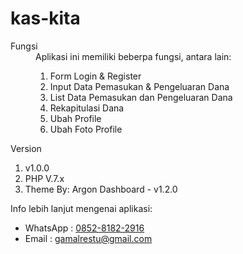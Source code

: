 # kas-kita

<dl>
    <dt>Fungsi</dt>
    <dd>
        Aplikasi ini memiliki beberpa fungsi, antara lain:
        <ol>
            <li>Form Login & Register</li>
            <li>Input Data Pemasukan & Pengeluaran Dana</li>
            <li>List Data Pemasukan dan Pengeluaran Dana</li>
            <li>Rekapitulasi Dana</li>
            <li>Ubah Profile</li>
            <li>Ubah Foto Profile</li>
        </ol>
    </dd>
    <dd>
        <dt>Version</dt>
        <ol>
            <li><?php echo $config['webname']; ?> v1.0.0</li>
            <li>PHP V.7.x</li>
            <li>Theme By: Argon Dashboard - v1.2.0</li>
        </ol>
        Info lebih lanjut mengenai aplikasi:
        <ul>
            <li>WhatsApp : <a href="https://api.whatsapp.com/send?phone=6285281822916" target="blank">0852-8182-2916</a></li>
            <li>Email : <a href="mailto:gamalrestu@gmail.com">gamalrestu@gmail.com</a></li>
        </ul>
    </dd>
</dl>
